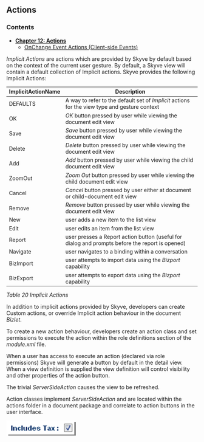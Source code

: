 ## Actions

### Contents

* **[Chapter 12: Actions](#actions-2)**
   * [OnChange Event Actions (Client-side Events)](#onchange-event-actions-client-side-events)
  
*Implicit Actions* are actions which are provided by Skyve by default based on the context of the current user gesture. By default, a Skyve view will contain a default collection of Implicit actions.
Skyve provides the following Implicit Actions:

 ImplicitActionName|Description|
---|---|
 DEFAULTS | A way to refer to the default set of *Implicit* actions for the view type and gesture context |
 OK | *OK* button pressed by user while viewing the document edit view |
 Save | *Save* button pressed by user while viewing the document edit view |
 Delete | *Delete* button pressed by user while viewing the document edit view |
 Add | *Add* button pressed by user while viewing the child document edit view |
 ZoomOut | *Zoom Out* button pressed by user while viewing the child document edit view |
 Cancel| *Cancel* button pressed by user either at document or child-document edit view |
 Remove	| *Remove* button pressed by user while viewing the document edit view |
 New | user adds a new item to the list view |
 Edit | user edits an item from the list view |
 Report	| user presses a Report action button (useful for dialog and prompts before the report is opened) |
 Navigate |	user navigates to a binding within a conversation |
 BizImport | user attempts to import data using the *Bizport* capability |
 BizExport |	user attempts to export data using the *Bizport* capability |
 *Table 20 Implicit Actions*
 
In addition to implicit actions provided by Skyve, developers can create Custom actions, or override Implicit action behaviour in the document *Bizlet*.

To create a new action behaviour, developers create an action class and set permissions to execute the action within the role definitions section of the *module.xml* file. 

When a user has access to execute an action (declared via role permissions) Skyve will generate a button by default in the detail view. When a view definition is supplied the view definition will control visibility and other properties of the action button.

The trivial *ServerSideAction* causes the view to be refreshed.

Action classes implement *ServerSideAction* and are located within the actions folder in a document package and correlate to action buttons in the user interface. 

![Figure 64](media/image100.png "Figure 64 Example trivial action")
